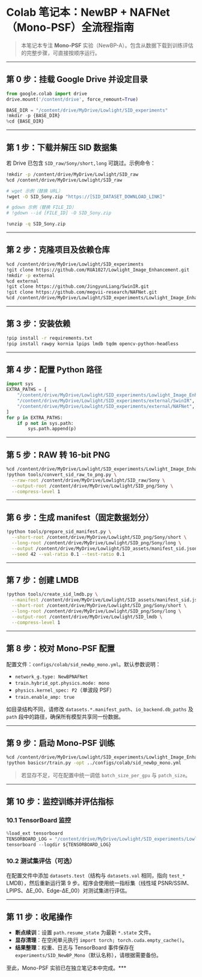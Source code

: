 # Colab 笔记本：NewBP + NAFNet（Mono-PSF）全流程指南

> 本笔记本专注 **Mono-PSF** 实验（NewBP-A）。包含从数据下载到训练评估的完整步骤，可直接按顺序运行。

---

## 第 0 步：挂载 Google Drive 并设定目录

```python
from google.colab import drive
drive.mount('/content/drive', force_remount=True)

BASE_DIR = "/content/drive/MyDrive/Lowlight/SID_experiments"
!mkdir -p {BASE_DIR}
%cd {BASE_DIR}
```

---

## 第 1 步：下载并解压 SID 数据集

若 Drive 已包含 `SID_raw/Sony/short,long` 可跳过。示例命令：

```bash
!mkdir -p /content/drive/MyDrive/Lowlight/SID_raw
%cd /content/drive/MyDrive/Lowlight/SID_raw

# wget 示例（替换 URL）
!wget -O SID_Sony.zip "https://[SID_DATASET_DOWNLOAD_LINK]"

# gdown 示例（替换 FILE_ID）
# !gdown --id [FILE_ID] -O SID_Sony.zip

!unzip -q SID_Sony.zip
```

---

## 第 2 步：克隆项目及依赖仓库

```bash
%cd /content/drive/MyDrive/Lowlight/SID_experiments
!git clone https://github.com/RUA1027/Lowlight_Image_Enhancement.git
!mkdir -p external
%cd external
!git clone https://github.com/JingyunLiang/SwinIR.git
!git clone https://github.com/megvii-research/NAFNet.git
%cd /content/drive/MyDrive/Lowlight/SID_experiments/Lowlight_Image_Enhancement
```

---

## 第 3 步：安装依赖

```bash
!pip install -r requirements.txt
!pip install rawpy kornia lpips lmdb tqdm opencv-python-headless
```

---

## 第 4 步：配置 Python 路径

```python
import sys
EXTRA_PATHS = [
    "/content/drive/MyDrive/Lowlight/SID_experiments/Lowlight_Image_Enhancement",
    "/content/drive/MyDrive/Lowlight/SID_experiments/external/SwinIR",
    "/content/drive/MyDrive/Lowlight/SID_experiments/external/NAFNet",
]
for p in EXTRA_PATHS:
    if p not in sys.path:
        sys.path.append(p)
```

---

## 第 5 步：RAW 转 16-bit PNG

```bash
%cd /content/drive/MyDrive/Lowlight/SID_experiments/Lowlight_Image_Enhancement
!python tools/convert_sid_raw_to_png.py \
  --raw-root /content/drive/MyDrive/Lowlight/SID_raw/Sony \
  --output-root /content/drive/MyDrive/Lowlight/SID_png/Sony \
  --compress-level 1
```

---

## 第 6 步：生成 manifest（固定数据划分）

```bash
!python tools/prepare_sid_manifest.py \
  --short-root /content/drive/MyDrive/Lowlight/SID_png/Sony/short \
  --long-root /content/drive/MyDrive/Lowlight/SID_png/Sony/long \
  --output /content/drive/MyDrive/Lowlight/SID_assets/manifest_sid.json \
  --seed 42 --val-ratio 0.1 --test-ratio 0.1
```

---

## 第 7 步：创建 LMDB

```bash
!python tools/create_sid_lmdb.py \
  --manifest /content/drive/MyDrive/Lowlight/SID_assets/manifest_sid.json \
  --short-root /content/drive/MyDrive/Lowlight/SID_png/Sony/short \
  --long-root /content/drive/MyDrive/Lowlight/SID_png/Sony/long \
  --output-root /content/drive/MyDrive/Lowlight/SID_lmdb \
  --compress-level 1
```

---

## 第 8 步：校对 Mono-PSF 配置

配置文件：`configs/colab/sid_newbp_mono.yml`。默认参数说明：

- `network_g.type: NewBPNAFNet`
- `train.hybrid_opt.physics.mode: mono`
- `physics.kernel_spec: P2`（单波段 PSF）
- `train.enable_amp: true`

如目录结构不同，请修改 `datasets.*.manifest_path`、`io_backend.db_paths` 及 `path` 段中的路径，确保所有模型共享同一份数据。

---

## 第 9 步：启动 Mono-PSF 训练

```bash
%cd /content/drive/MyDrive/Lowlight/SID_experiments/Lowlight_Image_Enhancement/NAFNet_base
!python basicsr/train.py -opt ../configs/colab/sid_newbp_mono.yml
```

> 若显存不足，可在配置中统一调低 `batch_size_per_gpu` 与 `patch_size`。

---

## 第 10 步：监控训练并评估指标

### 10.1 TensorBoard 监控
```python
%load_ext tensorboard
TENSORBOARD_LOG = "/content/drive/MyDrive/Lowlight/SID_experiments/Lowlight_Image_Enhancement/experiments"
tensorboard --logdir ${TENSORBOARD_LOG}
```

### 10.2 测试集评估（可选）

在配置文件中添加 `datasets.test`（结构与 `datasets.val` 相同，指向 `test_*` LMDB），然后重新运行第 9 步。程序会使用统一指标集（线性域 PSNR/SSIM、LPIPS、ΔE_00、Edge-ΔE_00）对测试集进行评估。

---

## 第 11 步：收尾操作

- **断点续训**：设置 `path.resume_state` 为最新 `*.state` 文件。
- **显存清理**：在空闲单元执行 `import torch; torch.cuda.empty_cache()`。
- **结果整理**：权重、日志与 TensorBoard 事件保存在 `experiments/SID_NewBP_Mono`（默认名称），请根据需要备份。

至此，Mono-PSF 实验已在独立笔记本中完成。***
